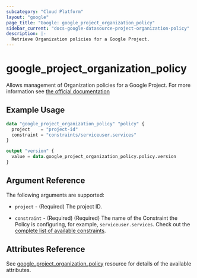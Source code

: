 ```yaml
---
subcategory: "Cloud Platform"
layout: "google"
page_title: "Google: google_project_organization_policy"
sidebar_current: "docs-google-datasource-project-organization-policy"
description: |-
  Retrieve Organization policies for a Google Project.
---
```


# google\_project\_organization\_policy

Allows management of Organization policies for a Google Project. For more information see
[the official
documentation](https://cloud.google.com/resource-manager/docs/organization-policy/overview)

## Example Usage

```terraform
data "google_project_organization_policy" "policy" {
  project    = "project-id"
  constraint = "constraints/serviceuser.services"
}

output "version" {
  value = data.google_project_organization_policy.policy.version
}
```

## Argument Reference

The following arguments are supported:

* `project` - (Required) The project ID.

* `constraint` - (Required) (Required) The name of the Constraint the Policy is configuring, for example, `serviceuser.services`. Check out the [complete list of available constraints](https://cloud.google.com/resource-manager/docs/organization-policy/understanding-constraints#available_constraints).


## Attributes Reference

See [google_project_organization_policy](https://www.terraform.io/docs/providers/google/r/google_project_organization_policy.html) resource for details of the available attributes.

